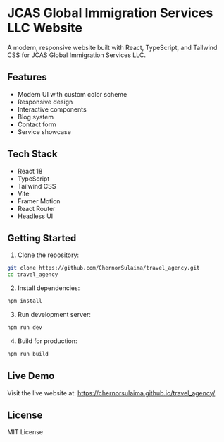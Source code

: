 # JCAS Global Immigration Services LLC Website

A modern, responsive website built with React, TypeScript, and Tailwind CSS for JCAS Global Immigration Services LLC.

## Features

- Modern UI with custom color scheme
- Responsive design
- Interactive components
- Blog system
- Contact form
- Service showcase

## Tech Stack

- React 18
- TypeScript
- Tailwind CSS
- Vite
- Framer Motion
- React Router
- Headless UI

## Getting Started

1. Clone the repository:
```bash
git clone https://github.com/ChernorSulaima/travel_agency.git
cd travel_agency
```

2. Install dependencies:
```bash
npm install
```

3. Run development server:
```bash
npm run dev
```

4. Build for production:
```bash
npm run build
```

## Live Demo

Visit the live website at: https://chernorsulaima.github.io/travel_agency/

## License

MIT License
